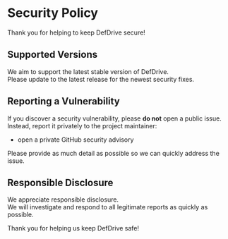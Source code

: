 # Security Policy

Thank you for helping to keep DefDrive secure!

## Supported Versions

We aim to support the latest stable version of DefDrive.  
Please update to the latest release for the newest security fixes.

## Reporting a Vulnerability

If you discover a security vulnerability, please **do not** open a public issue.  
Instead, report it privately to the project maintainer:

- open a private GitHub security advisory

Please provide as much detail as possible so we can quickly address the issue.

## Responsible Disclosure

We appreciate responsible disclosure.  
We will investigate and respond to all legitimate reports as quickly as possible.

Thank you for helping us keep DefDrive safe!
